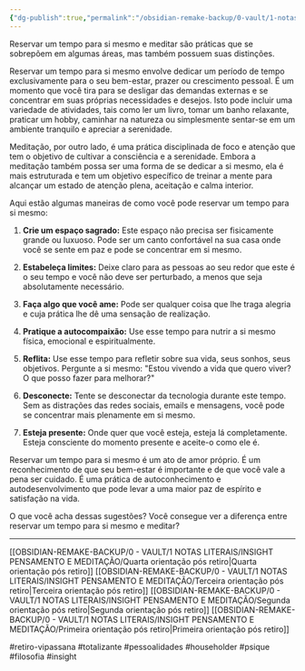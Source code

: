 ```yaml
---
{"dg-publish":true,"permalink":"/obsidian-remake-backup/0-vault/1-notas-literais/insight-pensamento-e-meditacao/quinta-orientacao-pos-retiro/","tags":["retiro-vipassana","totalizante","pessoalidades","householder","psique","filosofia","insight"],"dgHomeLink":true,"dgShowLocalGraph":true,"dgShowFileTree":true,"dgEnableSearch":true,"noteIcon":""}
---
```


Reservar um tempo para si mesmo e meditar são práticas que se sobrepõem em algumas áreas, mas também possuem suas distinções.

Reservar um tempo para si mesmo envolve dedicar um período de tempo exclusivamente para o seu bem-estar, prazer ou crescimento pessoal. É um momento que você tira para se desligar das demandas externas e se concentrar em suas próprias necessidades e desejos. Isto pode incluir uma variedade de atividades, tais como ler um livro, tomar um banho relaxante, praticar um hobby, caminhar na natureza ou simplesmente sentar-se em um ambiente tranquilo e apreciar a serenidade.

Meditação, por outro lado, é uma prática disciplinada de foco e atenção que tem o objetivo de cultivar a consciência e a serenidade. Embora a meditação também possa ser uma forma de se dedicar a si mesmo, ela é mais estruturada e tem um objetivo específico de treinar a mente para alcançar um estado de atenção plena, aceitação e calma interior.

Aqui estão algumas maneiras de como você pode reservar um tempo para si mesmo:

1. **Crie um espaço sagrado:** Este espaço não precisa ser fisicamente grande ou luxuoso. Pode ser um canto confortável na sua casa onde você se sente em paz e pode se concentrar em si mesmo.

2. **Estabeleça limites:** Deixe claro para as pessoas ao seu redor que este é o seu tempo e você não deve ser perturbado, a menos que seja absolutamente necessário.

3. **Faça algo que você ame:** Pode ser qualquer coisa que lhe traga alegria e cuja prática lhe dê uma sensação de realização.

4. **Pratique a autocompaixão:** Use esse tempo para nutrir a si mesmo física, emocional e espiritualmente.

5. **Reflita:** Use esse tempo para refletir sobre sua vida, seus sonhos, seus objetivos. Pergunte a si mesmo: "Estou vivendo a vida que quero viver? O que posso fazer para melhorar?"

6. **Desconecte:** Tente se desconectar da tecnologia durante este tempo. Sem as distrações das redes sociais, emails e mensagens, você pode se concentrar mais plenamente em si mesmo.

7. **Esteja presente:** Onde quer que você esteja, esteja lá completamente. Esteja consciente do momento presente e aceite-o como ele é.

Reservar um tempo para si mesmo é um ato de amor próprio. É um reconhecimento de que seu bem-estar é importante e de que você vale a pena ser cuidado. É uma prática de autoconhecimento e autodesenvolvimento que pode levar a uma maior paz de espírito e satisfação na vida.

O que você acha dessas sugestões? Você consegue ver a diferença entre reservar um tempo para si mesmo e meditar?

---
[[OBSIDIAN-REMAKE-BACKUP/0 - VAULT/1 NOTAS LITERAIS/INSIGHT PENSAMENTO E MEDITAÇÃO/Quarta orientação pós retiro\|Quarta orientação pós retiro]]
[[OBSIDIAN-REMAKE-BACKUP/0 - VAULT/1 NOTAS LITERAIS/INSIGHT PENSAMENTO E MEDITAÇÃO/Terceira orientação pós retiro\|Terceira orientação pós retiro]]
[[OBSIDIAN-REMAKE-BACKUP/0 - VAULT/1 NOTAS LITERAIS/INSIGHT PENSAMENTO E MEDITAÇÃO/Segunda orientação pós retiro\|Segunda orientação pós retiro]]
[[OBSIDIAN-REMAKE-BACKUP/0 - VAULT/1 NOTAS LITERAIS/INSIGHT PENSAMENTO E MEDITAÇÃO/Primeira orientação pós retiro\|Primeira orientação pós retiro]]

#retiro-vipassana #totalizante #pessoalidades #householder #psique #filosofia #insight